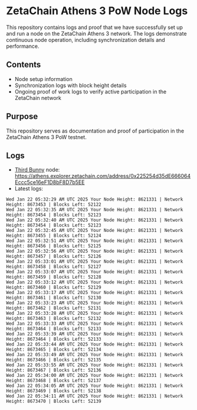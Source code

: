 # ZetaChain Athens 3 PoW Node Logs
This repository contains logs and proof that we have successfully set up and run a node on the ZetaChain Athens 3 network. The logs demonstrate continuous node operation, including synchronization details and performance.

## Contents
- Node setup information
- Synchronization logs with block height details
- Ongoing proof of work logs to verify active participation in the ZetaChain network

## Purpose
This repository serves as documentation and proof of participation in the ZetaChain Athens 3 PoW testnet.

## Logs

- [Third Bunny](https://thirdbunny.xyz/) node: https://athens.explorer.zetachain.com/address/0x225254d35dE666064Eccc5ce16eF1D8bF8D7b5EE
- Latest logs:
```
Wed Jan 22 05:32:29 AM UTC 2025 Your Node Height: 8621331 | Network Height: 8673453 | Blocks Left: 52122
Wed Jan 22 05:32:35 AM UTC 2025 Your Node Height: 8621331 | Network Height: 8673454 | Blocks Left: 52123
Wed Jan 22 05:32:40 AM UTC 2025 Your Node Height: 8621331 | Network Height: 8673454 | Blocks Left: 52123
Wed Jan 22 05:32:45 AM UTC 2025 Your Node Height: 8621331 | Network Height: 8673455 | Blocks Left: 52124
Wed Jan 22 05:32:51 AM UTC 2025 Your Node Height: 8621331 | Network Height: 8673456 | Blocks Left: 52125
Wed Jan 22 05:32:56 AM UTC 2025 Your Node Height: 8621331 | Network Height: 8673457 | Blocks Left: 52126
Wed Jan 22 05:33:01 AM UTC 2025 Your Node Height: 8621331 | Network Height: 8673458 | Blocks Left: 52127
Wed Jan 22 05:33:07 AM UTC 2025 Your Node Height: 8621331 | Network Height: 8673459 | Blocks Left: 52128
Wed Jan 22 05:33:12 AM UTC 2025 Your Node Height: 8621331 | Network Height: 8673460 | Blocks Left: 52129
Wed Jan 22 05:33:17 AM UTC 2025 Your Node Height: 8621331 | Network Height: 8673461 | Blocks Left: 52130
Wed Jan 22 05:33:23 AM UTC 2025 Your Node Height: 8621331 | Network Height: 8673462 | Blocks Left: 52131
Wed Jan 22 05:33:28 AM UTC 2025 Your Node Height: 8621331 | Network Height: 8673463 | Blocks Left: 52132
Wed Jan 22 05:33:33 AM UTC 2025 Your Node Height: 8621331 | Network Height: 8673464 | Blocks Left: 52133
Wed Jan 22 05:33:39 AM UTC 2025 Your Node Height: 8621331 | Network Height: 8673464 | Blocks Left: 52133
Wed Jan 22 05:33:44 AM UTC 2025 Your Node Height: 8621331 | Network Height: 8673465 | Blocks Left: 52134
Wed Jan 22 05:33:49 AM UTC 2025 Your Node Height: 8621331 | Network Height: 8673466 | Blocks Left: 52135
Wed Jan 22 05:33:55 AM UTC 2025 Your Node Height: 8621331 | Network Height: 8673467 | Blocks Left: 52136
Wed Jan 22 05:34:00 AM UTC 2025 Your Node Height: 8621331 | Network Height: 8673468 | Blocks Left: 52137
Wed Jan 22 05:34:05 AM UTC 2025 Your Node Height: 8621331 | Network Height: 8673469 | Blocks Left: 52138
Wed Jan 22 05:34:11 AM UTC 2025 Your Node Height: 8621331 | Network Height: 8673470 | Blocks Left: 52139
```
